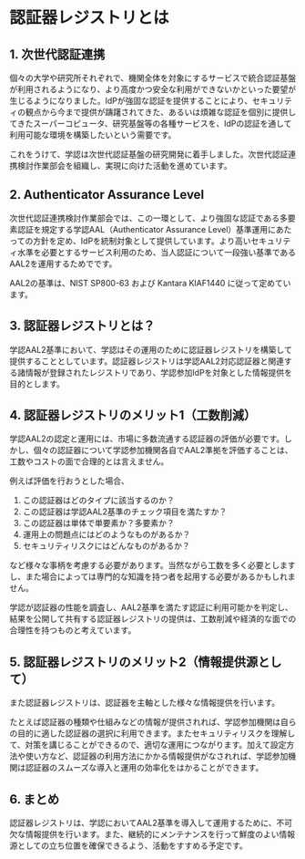 # 認証器レジストリとは

## 1. 次世代認証連携
個々の大学や研究所それぞれで、機関全体を対象にするサービスで統合認証基盤が利用されるようになり、より高度かつ安全な利用ができないかといった要望が生じるようになりました。IdPが強固な認証を提供することにより、セキュリティの観点から今まで提供が躊躇されてきた、あるいは煩雑な認証を個別に提供してきたスーパーコピュータ、研究基盤等の各種サービスを、IdPの認証を通して利用可能な環境を構築したいという需要です。

これをうけて、学認は次世代認証基盤の研究開発に着手しました。次世代認証連携検討作業部会を組織し、実現に向けた活動を進めています。

## 2. Authenticator Assurance Level
次世代認証連携検討作業部会では、この一環として、より強固な認証である多要素認証を規定する学認AAL（Authenticator Assurance Level）基準運用にあたっての方針を定め、IdPを統制対象として提供しています。より高いセキュリティ水準を必要とするサービス利用のため、当人認証について一段強い基準であるAAL2を運用するためでです。

AAL2の基準は、NIST SP800-63 および Kantara KIAF1440 に従って定めています。

## 3. 認証器レジストリとは？
学認AAL2基準において、学認はその運用のために認証器レジストリを構築して提供することとしています。認証器レジストリは学認AAL2対応認証器と関連する諸情報が登録されたレジストリであり、学認参加IdPを対象とした情報提供を目的とします。

## 4. 認証器レジストリのメリット1（工数削減）
学認AAL2の認定と運用には、市場に多数流通する認証器の評価が必要です。しかし、個々の認証器について学認参加機関各自でAAL2準拠を評価することは、工数やコストの面で合理的とは言えません。

例えば評価を行おうとした場合、

1. この認証器はどのタイプに該当するのか？ 
2. この認証器は学認AAL2基準のチェック項目を満たすか？ 
3. この認証器は単体で単要素か？多要素か？ 
4. 運用上の問題点にはどのようなものがあるか？ 
5. セキュリティリスクにはどんなものがあるか？ 

など様々な事柄を考慮する必要があります。当然ながら工数を多く必要としますし、また場合によっては専門的な知識を持つ者を起用する必要があるかもしれません。

学認が認証器の性能を調査し、AAL2基準を満たす認証に利用可能かを判定し、結果を公開して共有する認証器レジストリの提供は、工数削減や経済的な面での合理性を持つものと考えています。

## 5. 認証器レジストリのメリット2（情報提供源として）
また認証器レジストリは、認証器を主軸とした様々な情報提供を行います。

たとえば認証器の種類や仕組みなどの情報が提供されれば、学認参加機関は自らの目的に適した認証器の選択に利用できます。またセキュリティリスクを理解して、対策を講じることができるので、適切な運用につながります。加えて設定方法や使い方など、認証器の利用方法にかかる情報提供がなされれば、学認参加機関は認証器のスムーズな導入と運用の効率化をはかることができます。


## 6. まとめ
認証器レジストリは、学認においてAAL2基準を導入して運用するために、不可欠な情報提供を行います。また、継続的にメンテナンスを行って鮮度のよい情報源としての立ち位置を確保できるよう、活動をすすめる予定です。